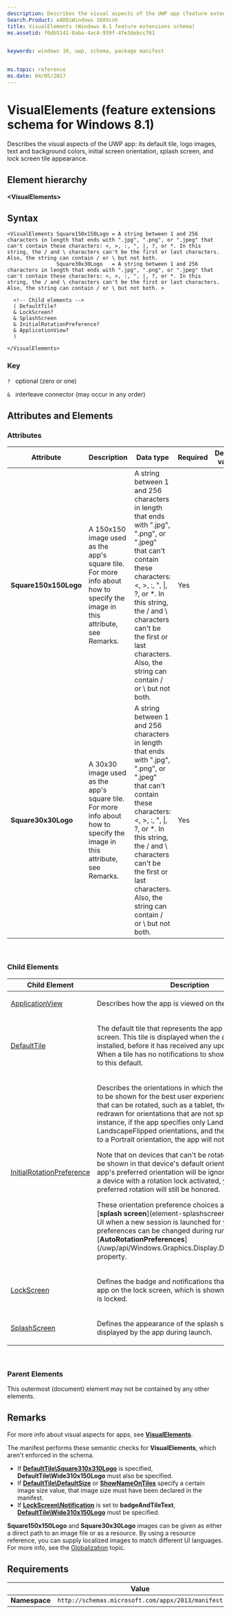 ```yaml
---
description: Describes the visual aspects of the UWP app (feature extensions schema for Windows 8.1).
Search.Product: eADQiWindows 10XVcnh
title: VisualElements (Windows 8.1 feature extensions schema)
ms.assetid: f0db5141-8aba-4ac4-939f-4fe3debcc761


keywords: windows 10, uwp, schema, package manifest


ms.topic: reference
ms.date: 04/05/2017
---
```


# VisualElements (feature extensions schema for Windows 8.1)

Describes the visual aspects of the UWP app: its default tile, logo images, text and background colors, initial screen orientation, splash screen, and lock screen tile appearance.

## Element hierarchy

**&lt;VisualElements&gt;**

## Syntax

``` syntax
<VisualElements Square150x150Logo = A string between 1 and 256 characters in length that ends with ".jpg", ".png", or ".jpeg" that can't contain these characters: <, >, :, ", |, ?, or *. In this string, the / and \ characters can't be the first or last characters. Also, the string can contain / or \ but not both.
                Square30x30Logo   = A string between 1 and 256 characters in length that ends with ".jpg", ".png", or ".jpeg" that can't contain these characters: <, >, :, ", |, ?, or *. In this string, the / and \ characters can't be the first or last characters. Also, the string can contain / or \ but not both. >

  <!-- Child elements -->
  ( DefaultTile?
  & LockScreen?
  & SplashScreen
  & InitialRotationPreference?
  & ApplicationView?
  )

</VisualElements>
```

### Key

`?`   optional (zero or one) 

`&`   interleave connector (may occur in any order)

## Attributes and Elements


### Attributes

<table>
<colgroup>
<col width="20%" />
<col width="20%" />
<col width="20%" />
<col width="20%" />
<col width="20%" />
</colgroup>
<thead>
<tr class="header">
<th>Attribute</th>
<th>Description</th>
<th>Data type</th>
<th>Required</th>
<th>Default value</th>
</tr>
</thead>
<tbody>
<tr class="odd">
<td><strong>Square150x150Logo</strong></td>
<td><p>A 150x150 image used as the app's square tile. For more info about how to specify the image in this attribute, see Remarks.</p></td>
<td>A string between 1 and 256 characters in length that ends with &quot;.jpg&quot;, &quot;.png&quot;, or &quot;.jpeg&quot; that can't contain these characters: &lt;, &gt;, :, &quot;, |, ?, or *. In this string, the / and \ characters can't be the first or last characters. Also, the string can contain / or \ but not both.</td>
<td>Yes</td>
<td></td>
</tr>
<tr class="even">
<td><strong>Square30x30Logo</strong></td>
<td><p>A 30x30 image used as the app's square tile. For more info about how to specify the image in this attribute, see Remarks.</p></td>
<td>A string between 1 and 256 characters in length that ends with &quot;.jpg&quot;, &quot;.png&quot;, or &quot;.jpeg&quot; that can't contain these characters: &lt;, &gt;, :, &quot;, |, ?, or *. In this string, the / and \ characters can't be the first or last characters. Also, the string can contain / or \ but not both.</td>
<td>Yes</td>
<td></td>
</tr>
</tbody>
</table>

 

### Child Elements

<table>
<colgroup>
<col width="50%" />
<col width="50%" />
</colgroup>
<thead>
<tr class="header">
<th>Child Element</th>
<th>Description</th>
</tr>
</thead>
<tbody>
<tr class="odd">
<td><a href="element-applicationview.md">ApplicationView</a> </td>
<td><p>Describes how the app is viewed on the screen.</p></td>
</tr>
<tr class="even">
<td><a href="element-defaulttile.md">DefaultTile</a> </td>
<td><p>The default tile that represents the app on the Start screen. This tile is displayed when the app is first installed, before it has received any update notifications. When a tile has no notifications to show, the tile reverts to this default.</p></td>
</tr>
<tr class="odd">
<td><a href="element-initialrotationpreference.md">InitialRotationPreference</a> </td>
<td><p>Describes the orientations in which the app would prefer to be shown for the best user experience. On a device that can be rotated, such as a tablet, the app will not be redrawn for orientations that are not specified here. For instance, if the app specifies only Landscape and LandscapeFlipped orientations, and the device is rotated to a Portrait orientation, the app will not rotate.</p>
<p>Note that on devices that can't be rotated, an app might be shown in that device's default orientation and the app's preferred orientation will be ignored. However, on a device with a rotation lock activated, your app's preferred rotation will still be honored.</p>
<p>These orientation preference choices apply to both the [<strong>splash screen</strong>](element-splashscreen.md) and the app UI when a new session is launched for your app. The preferences can be changed during run time through the [<strong>AutoRotationPreferences</strong>](/uwp/api/Windows.Graphics.Display.DisplayInformation) property.</p></td>
</tr>
<tr class="even">
<td><a href="element-lockscreen.md">LockScreen</a> </td>
<td><p>Defines the badge and notifications that represent the app on the lock screen, which is shown when the system is locked.</p></td>
</tr>
<tr class="odd">
<td><a href="element-splashscreen.md">SplashScreen</a> </td>
<td><p>Defines the appearance of the splash screen, which is displayed by the app during launch.</p></td>
</tr>
</tbody>
</table>

 

### Parent Elements

This outermost (document) element may not be contained by any other elements.

## Remarks

For more info about visual aspects for apps, see [**VisualElements**](../appxmanifestschema2010-v2/element-visualelements.md).

The manifest performs these semantic checks for **VisualElements**, which aren't enforced in the schema.

-   If [**DefaultTile\\Square310x310Logo**](element-defaulttile.md) is specified, **DefaultTile\\Wide310x150Logo** must also be specified.
-   If [**DefaultTile\\DefaultSize**](element-defaulttile.md) or [**ShowNameOnTiles**](element-shownameontiles.md) specify a certain image size value, that image size must have been declared in the manifest.
-   If [**LockScreen\\Notification**](../appxmanifestschema2010-v2/element-lockscreen.md) is set to **badgeAndTileText**, [**DefaultTile\\Wide310x150Logo**](element-defaulttile.md) must be specified.

**Square150x150Logo** and **Square30x30Logo** images can be given as either a direct path to an image file or as a resource. By using a resource reference, you can supply localized images to match different UI languages. For more info, see the [Globalization](/previous-versions/windows/apps/hh831183(v=win.10)) topic.

## Requirements

|               |    Value                                                         |
|---------------|-------------------------------------------------------------|
| **Namespace** | `http://schemas.microsoft.com/appx/2013/manifest` |

 

 
